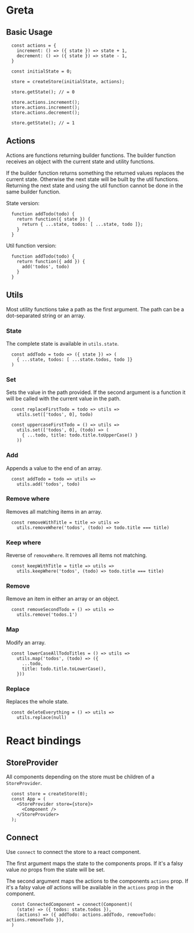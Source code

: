 # Greta

## Basic Usage
```
  const actions = {
    increment: () => ({ state }) => state + 1,
    decrement: () => ({ state }) => state - 1,
  }

  const initialState = 0;

  store = createStore(initialState, actions);

  store.getState(); // = 0

  store.actions.increment();
  store.actions.increment();
  store.actions.decrement();

  store.getState(); // = 1
```

## Actions
Actions are functions returning builder functions. The builder function receives an object with the current state and utility functions.

If the builder function returns something the returned values replaces the current state. Otherwise the next state will be built by the util functions. Returning the next state and using the util function cannot be done in the same builder function.

State version:
```
  function addTodo(todo) {
    return function({ state }) {
      return { ...state, todos: [ ...state, todo ]};
    }
  }
```

Util function version:
```
  function addTodo(todo) {
    return function({ add }) {
      add('todos', todo)
    }
  }
```

## Utils 

Most utility functions take a path as the first argument. The path can be a dot-separated string or an array.

### State

The complete state is available in `utils.state`.

```
  const addTodo = todo => ({ state }) => (
    { ...state, todos: [ ...state.todos, todo ]}
  )
```

### Set

Sets the value in the path provided. If the second argument is a function it will be called with the current value in the path.

```
  const replaceFirstTodo = todo => utils =>
    utils.set(['todos', 0], todo)

  const uppercaseFirstTodo = () => utils =>
    utils.set(['todos', 0], (todo) => (
      { ...todo, title: todo.title.toUpperCase() }
    ))
```

### Add

Appends a value to the end of an array.

```
  const addTodo = todo => utils =>
    utils.add('todos', todo)
```

### Remove where

Removes all matching items in an array.

```
  const removeWithTitle = title => utils =>
    utils.removeWhere('todos', (todo) => todo.title === title)
```

### Keep where

Reverse of `removeWhere`. It removes all items not matching.

```
  const keepWithTitle = title => utils =>
    utils.keepWhere('todos', (todo) => todo.title === title)
```

### Remove

Remove an item in either an array or an object.

```
  const removeSecondTodo = () => utils =>
    utils.remove('todos.1')
```

### Map

Modify an array.

```
  const lowerCaseAllTodoTitles = () => utils =>
    utils.map('todos', (todo) => ({
      ...todo,
      title: todo.title.toLowerCase(),
    }))
```

### Replace

Replaces the whole state.

```
  const deleteEverything = () => utils =>
    utils.replace(null)
```

# React bindings

## StoreProvider

All components depending on the store must be children of a `StoreProvider`.

```
  const store = createStore(0);
  const App = (
    <StoreProvider store={store}>
      <Component />
    </StoreProvider>
  );
```

## Connect

Use `connect` to connect the store to a react component. 

The first argument maps the state to the components props. If it's a falsy value _no_ props from the state will be set.

The second argument maps the actions to the components `actions` prop. If it's a falsy value _all_ actions will be available in the `actions` prop in the component.

```
  const ConnectedComponent = connect(Component)(
    (state) => ({ todos: state.todos }),
    (actions) => ({ addTodo: actions.addTodo, removeTodo: actions.removeTodo }),
  )
```